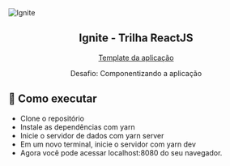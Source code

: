 <img alt="Ignite" src="https://i.imgur.com/eCVyxxy.png">
<h2 align="center">
  Ignite - Trilha ReactJS
</h2>
<p align="center">
  <a href="https://github.com/rocketseat-education/ignite-template-componentizando-a-aplicacao">Template da aplicação</a>
</p>
<p align="center">
  Desafio: Componentizando a aplicação
</p>

## 🚀 Como executar

- Clone o repositório
- Instale as dependências com yarn
- Inicie o servidor de dados com yarn server
- Em um novo terminal, inicie o servidor com yarn dev
- Agora você pode acessar localhost:8080 do seu navegador.
